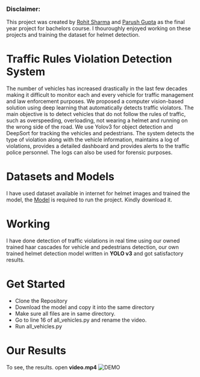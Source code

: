 ### Disclaimer:
This project was created by [Rohit Sharma](https://github.com/rohit9934/) and [Parush Gupta](https://github.com/parushgupta1/)  as the final year project for bachelors course. I thouroughly enjoyed working on these projects and training the dataset for helmet detection.

# Traffic Rules Violation Detection System
The number of vehicles has increased drastically in the last few decades making it difficult to monitor each and every vehicle for traffic management and law enforcement purposes. We proposed a computer vision-based solution using deep learning that automatically detects traffic violators.
The main objective is to detect vehicles that do not follow the rules of traffic, such as overspeeding, overloading, not wearing a helmet and running on the wrong side of the road. We use Yolov3 for object detection and DeepSort for tracking the vehicles and pedestrians. The system detects the type of violation along with the vehicle information, maintains a log of violations, provides a detailed dashboard and provides alerts to the traffic police personnel. The logs can also be used for forensic purposes.

# Datasets and Models
I have used dataset available in internet for helmet images and trained the model, the [Model](https://drive.google.com/file/d/1_xBdP1GRK4i7yzJP8_a5GWaejZZKjdyI/view) is required to run the project. Kindly download it.

# Working
I have done detection of traffic violations in real time using our owned trained haar cascades for vehicle and pedestrians detection, our own trained helmet detection model written in **YOLO v3** and got satisfactory results.

# Get Started
* Clone the Repository
* Download the model and copy it into the same directory
* Make sure all files are in same directory.
* Go to line 16 of all_vehicles.py and rename the video.
* Run all_vehicles.py

# Our Results
 To see, the results. open **video.mp4** 
 ![DEMO](https://user-images.githubusercontent.com/13655812/96711369-12ca6c00-13bb-11eb-8ac9-4670c5206dfa.gif)
